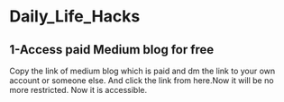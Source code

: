 # Daily_Life_Hacks

## 1-Access paid Medium blog for free
Copy the link of medium blog which is paid and dm the link to your own account or someone else. And click the link from here.Now it will be no more restricted.
Now it is accessible.